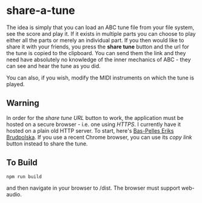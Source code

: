 # share-a-tune

The idea is simply that you can load an ABC tune file from your file system, see the score and play it.  If it exists in multiple parts you can choose to play either all the parts or merely an individual part.  If you then would like to share it with your friends, you press the __share tune__ button and the url for the tune is copied to the clipboard.  You can send them the link and they need have absolutely no knowledge of the inner mechanics of ABC - they can see and hear the tune as you did.

You can also, if you wish, modify the MIDI instruments on which the tune is played.

## Warning

In order for the _share tune URL_ button to work, the application must be hosted on a secure browser - i.e. one using _HTTPS_. I currently have it hosted on a plain old HTTP server.  To start, here's [Bas-Pelles Eriks Brudpolska](http://www.tradtunedb.org.uk:8605/?abc=BoLgBAjAsAUAKuAQgQwM4FoAKBTANr7VMAUQCcBLAayMVIFcATABwHtdVLlYBlcAEVLI6TAHZcYAJXCt2nWAFlwAZgD0AFlgBFcBHUBeCBACssADI6VEAGywA0uACC85ACsWpWADVwAJlgAfRx8AYx8wUMRgsAZgxAcwfzAAMzUwAG8kgF9sJIBzJLBsVMSHHzTgzIYwmLjo2PjEyIZsOtqAcQAxYj4EgLAAYSUoiKiahuTUjOy8gqKEsFLYhc7iMC6%2BfoSIMEQAGn6%2BVb4fboHUkH8wvYOjk57Bgd6YQJIHYPjsN-jiL-niNsQbUKAKB-0B8wcuz4HR6DmhsKhMIh%2B2Imwc-VRCxRm38fUh8KxBI6nTCJWxWIxm2IXVJA2uPW61IWJ1p9NupweFy8OgCQVC4R8kVa4xS6SyOXyhWKzPKlWq9WF8zaDiFcU6JA2eyeZKGAqFY3moqmEtm0uwPmQuWS2Biiv822VqpCiAW50uYEdUUQzoWSgavIWwWwUWQQaib2DSsQ2BduWjLoBMfm0IcHWiHVTYBTacSGIcq2CP1WedWuOeWYzaezCzitJLAyLNdK8zSiEyDkd4SahR8zcSnp2PocSjAXOesCAA). If you use a recent Chrome browser, you can use its _copy link_ button instead to share the tune.


## To Build

    npm run build

and then navigate in your browser to /dist.  The browser must support web-audio.